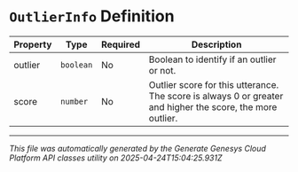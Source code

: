 # `OutlierInfo` Definition

| Property | Type | Required | Description |
|----------|------|----------|-------------|
| outlier | `boolean` | No | Boolean to identify if an outlier or not. |
| score | `number` | No | Outlier score for this utterance. The score is always 0 or greater and higher the score, the more outlier. |

---

*This file was automatically generated by the Generate Genesys Cloud Platform API classes utility on 2025-04-24T15:04:25.931Z*